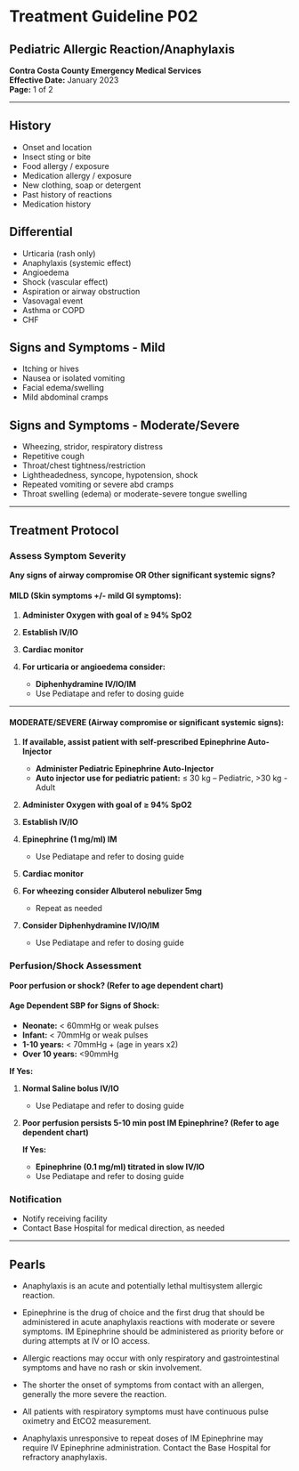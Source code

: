 # Treatment Guideline P02
## Pediatric Allergic Reaction/Anaphylaxis

**Contra Costa County Emergency Medical Services**  
**Effective Date:** January 2023  
**Page:** 1 of 2

---

## History

- Onset and location
- Insect sting or bite
- Food allergy / exposure
- Medication allergy / exposure
- New clothing, soap or detergent
- Past history of reactions
- Medication history

## Differential

- Urticaria (rash only)
- Anaphylaxis (systemic effect)
- Angioedema
- Shock (vascular effect)
- Aspiration or airway obstruction
- Vasovagal event
- Asthma or COPD
- CHF

## Signs and Symptoms - Mild

- Itching or hives
- Nausea or isolated vomiting
- Facial edema/swelling
- Mild abdominal cramps

## Signs and Symptoms - Moderate/Severe

- Wheezing, stridor, respiratory distress
- Repetitive cough
- Throat/chest tightness/restriction
- Lightheadedness, syncope, hypotension, shock
- Repeated vomiting or severe abd cramps
- Throat swelling (edema) or moderate-severe tongue swelling

---

## Treatment Protocol

### Assess Symptom Severity

**Any signs of airway compromise OR Other significant systemic signs?**

#### MILD (Skin symptoms +/- mild GI symptoms):

1. **Administer Oxygen with goal of ≥ 94% SpO2**

2. **Establish IV/IO**

3. **Cardiac monitor**

4. **For urticaria or angioedema consider:**
   - **Diphenhydramine IV/IO/IM**
   - Use Pediatape and refer to dosing guide

---

#### MODERATE/SEVERE (Airway compromise or significant systemic signs):

1. **If available, assist patient with self-prescribed Epinephrine Auto-Injector**
   - **Administer Pediatric Epinephrine Auto-Injector**
   - **Auto injector use for pediatric patient:** ≤ 30 kg – Pediatric, >30 kg - Adult

2. **Administer Oxygen with goal of ≥ 94% SpO2**

3. **Establish IV/IO**

4. **Epinephrine (1 mg/ml) IM**
   - Use Pediatape and refer to dosing guide

5. **Cardiac monitor**

6. **For wheezing consider Albuterol nebulizer 5mg**
   - Repeat as needed

7. **Consider Diphenhydramine IV/IO/IM**
   - Use Pediatape and refer to dosing guide

### Perfusion/Shock Assessment

**Poor perfusion or shock? (Refer to age dependent chart)**

#### Age Dependent SBP for Signs of Shock:

- **Neonate:** < 60mmHg or weak pulses
- **Infant:** < 70mmHg or weak pulses
- **1-10 years:** < 70mmHg + (age in years x2)
- **Over 10 years:** <90mmHg

**If Yes:**

1. **Normal Saline bolus IV/IO**
   - Use Pediatape and refer to dosing guide

2. **Poor perfusion persists 5-10 min post IM Epinephrine? (Refer to age dependent chart)**
   
   **If Yes:**
   - **Epinephrine (0.1 mg/ml) titrated in slow IV/IO**
   - Use Pediatape and refer to dosing guide

### Notification

- Notify receiving facility
- Contact Base Hospital for medical direction, as needed

---

## Pearls

- Anaphylaxis is an acute and potentially lethal multisystem allergic reaction.

- Epinephrine is the drug of choice and the first drug that should be administered in acute anaphylaxis reactions with moderate or severe symptoms. IM Epinephrine should be administered as priority before or during attempts at IV or IO access.

- Allergic reactions may occur with only respiratory and gastrointestinal symptoms and have no rash or skin involvement.

- The shorter the onset of symptoms from contact with an allergen, generally the more severe the reaction.

- All patients with respiratory symptoms must have continuous pulse oximetry and EtCO2 measurement.

- Anaphylaxis unresponsive to repeat doses of IM Epinephrine may require IV Epinephrine administration. Contact the Base Hospital for refractory anaphylaxis.


